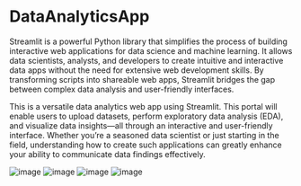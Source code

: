 # DataAnalyticsApp

Streamlit is a powerful Python library that simplifies the process of building interactive web applications for data science and machine learning. It allows data scientists, analysts, and developers to create intuitive and interactive data apps without the need for extensive web development skills. By transforming scripts into shareable web apps, Streamlit bridges the gap between complex data analysis and user-friendly interfaces.

This is a versatile data analytics web app using Streamlit. This portal will enable users to upload datasets, perform exploratory data analysis (EDA), and visualize data insights—all through an interactive and user-friendly interface. Whether you’re a seasoned data scientist or just starting in the field, understanding how to create such applications can greatly enhance your ability to communicate data findings effectively.

![image](https://github.com/user-attachments/assets/01744062-18bd-4c09-8781-5a38091d5fc0)
![image](https://github.com/user-attachments/assets/b63f8c12-e60e-4f3e-a113-cd8ff3aba78d)
![image](https://github.com/user-attachments/assets/637d8c30-3e6e-433b-a49a-6492dbac70f7)
![image](https://github.com/user-attachments/assets/b33840e5-70c7-431c-9f48-ffea32a49289)



